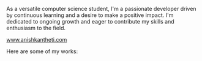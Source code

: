 As a versatile computer science student, I'm a passionate developer driven by continuous learning and a desire to make a positive impact. I'm dedicated to ongoing growth and eager to contribute my skills and enthusiasm to the field.

www.anishkantheti.com

Here are some of my works:
